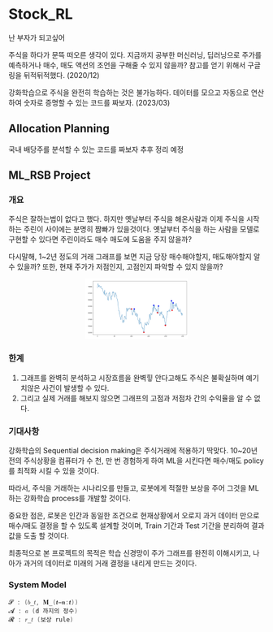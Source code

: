 # Stock_RL
난 부자가 되고싶어

주식을 하다가 문뜩 떠오른 생각이 있다. 지금까지 공부한 머신러닝, 딥러닝으로 주가를 예측하거나 매수, 매도 액션의 조언을 구해줄 수 있지 않을까?
참고를 얻기 위해서 구글링을 뒤적뒤적했다. (2020/12)

강화학습으로 주식을 완전히 학습하는 것은 불가능하다.
데이터를 모으고 자동으로 연산하여 숫자로 증명할 수 있는 코드를 짜보자. (2023/03)

## Allocation Planning 

국내 배당주를 분석할 수 있는 코드를 짜보자 
추후 정리 예정

## ML_RSB Project

### 개요
주식은 잘하는법이 없다고 했다. 하지만 옛날부터 주식을 해온사람과 이제 주식을 시작하는 주린이 사이에는 분명히 짬빠가 있을것이다.
옛날부터 주식을 하는 사람을 모델로 구현할 수 있다면 주린이라도 매수 매도에 도움을 주지 않을까?

다시말해, 1~2년 정도의 거래 그래프를 보면 지금 당장 매수해야할지, 매도해야할지 알 수 있을까?
또한, 현재 주가가 저점인지, 고점인지 파악할 수 있지 않을까?

<p align="center"><img src="./images/optimal_policy.png" width="40%" height="40%"/></p>

### 한계
1. 그래프를 완벽히 분석하고 시장흐름을 완벽힣 안다고해도 주식은 불확실하며 예기치않은 사건이 발생할 수 있다.
2. 그리고 실제 거래를 해보지 않으면 그래프의 고점과 저점차 간의 수익율을 알 수 없다.

### 기대사항
강화학습의 Sequential decision making은 주식거래에 적용하기 딱맞다.
10~20년 전의 주식상황을 컴퓨터가 수 천, 만 번 경험하게 하여 ML을 시킨다면 매수/매도 policy를 최적화 시킬 수 있을 것이다.

따라서, 주식을 거래하는 시나리오를 만들고, 로봇에게 적절한 보상을 주어 그것을 ML하는 강화학습 process를 개발할 것이다.

중요한 점은, 로봇은 인간과 동일한 조건으로 현재상황에서 오로지 과거 데이터 만으로 매수/매도 결정을 할 수 있도록 설계할 것이며, 
Train 기간과 Test 기간을 분리하여 결과값을 도출 할 것이다.

최종적으로 본 프로젝트의 목적은 학습 신경망이 주가 그래프를 완전히 이해시키고, 나아가 과거의 데이터로 미래의 거래 결정을 내리게 만드는 것이다.

### System Model

```c
𝓢 : (𝑏_𝑡, 𝚳_(𝒕−𝒏:𝒕))
𝓐 : 𝑎 (d 까지의 정수)
𝓡 : 𝑟_𝑡 (보상 rule)
```

